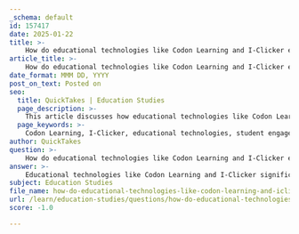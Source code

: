 ```yaml
---
_schema: default
id: 157417
date: 2025-01-22
title: >-
    How do educational technologies like Codon Learning and I-Clicker enhance student engagement?
article_title: >-
    How do educational technologies like Codon Learning and I-Clicker enhance student engagement?
date_format: MMM DD, YYYY
post_on_text: Posted on
seo:
  title: QuickTakes | Education Studies
  page_description: >-
    This article discusses how educational technologies like Codon Learning and I-Clicker enhance student engagement through interactive learning, multimedia resources, real-time feedback, and collaborative environments that cater to diverse learning styles.
  page_keywords: >-
    Codon Learning, I-Clicker, educational technologies, student engagement, active participation, interactive learning, multimedia resources, gamified learning, real-time feedback, collaborative learning, motivation, classroom response systems, personalized learning, understanding biological concepts
author: QuickTakes
question: >-
    How do educational technologies like Codon Learning and I-Clicker enhance student engagement?
answer: >-
    Educational technologies like Codon Learning and I-Clicker significantly enhance student engagement through various mechanisms that cater to different learning styles and promote active participation.\n\n### Codon Learning\nCodon Learning is an interactive platform designed to facilitate the understanding of complex biological concepts. It employs multimedia resources, such as videos, interactive simulations, and gamified learning experiences, which cater to various learning styles—visual, auditory, and kinesthetic. This diverse approach not only makes learning more enjoyable but also helps maintain student interest and motivation. By providing personalized learning experiences, Codon Learning allows students to engage with the material at their own pace, reinforcing their understanding and retention of the subject matter.\n\n### I-Clicker Technology\nI-Clicker, or classroom response systems, enhances engagement by allowing real-time interaction between students and instructors. When instructors pose questions during lectures, students can submit their answers using handheld devices. This immediate feedback mechanism serves several purposes:\n\n1. **Active Participation**: Students are encouraged to actively participate in discussions rather than passively listening. This active engagement transforms the classroom dynamic, making students feel more involved in their learning process.\n\n2. **Instant Feedback**: Instructors can quickly gauge student understanding through the distribution of responses displayed in real-time. This allows them to adjust their teaching strategies on the fly, addressing misconceptions or areas of confusion immediately.\n\n3. **Collaboration and Discussion**: I-Clicker can facilitate peer discussions, as students often discuss their answers with classmates before submitting them. This collaborative learning environment fosters deeper engagement and critical thinking.\n\n4. **Increased Motivation**: The gamified aspect of using clickers—where students can see how their answers compare to their peers—can motivate them to participate more actively. The competitive element can make learning more exciting and engaging.\n\n### Overall Impact on Student Engagement\nBoth Codon Learning and I-Clicker contribute to enhanced student engagement by making learning more interactive, relevant, and enjoyable. Research indicates that the integration of such technologies leads to increased behavioral, emotional, and cognitive engagement among students. When students find learning enjoyable and relevant, they are more likely to invest time and effort into their educational experiences, ultimately leading to improved learning outcomes.\n\nIn summary, educational technologies like Codon Learning and I-Clicker not only enhance student engagement but also foster a more dynamic and interactive learning environment that supports deeper understanding and retention of knowledge.
subject: Education Studies
file_name: how-do-educational-technologies-like-codon-learning-and-iclicker-enhance-student-engagement.md
url: /learn/education-studies/questions/how-do-educational-technologies-like-codon-learning-and-iclicker-enhance-student-engagement
score: -1.0

---
```


&nbsp;